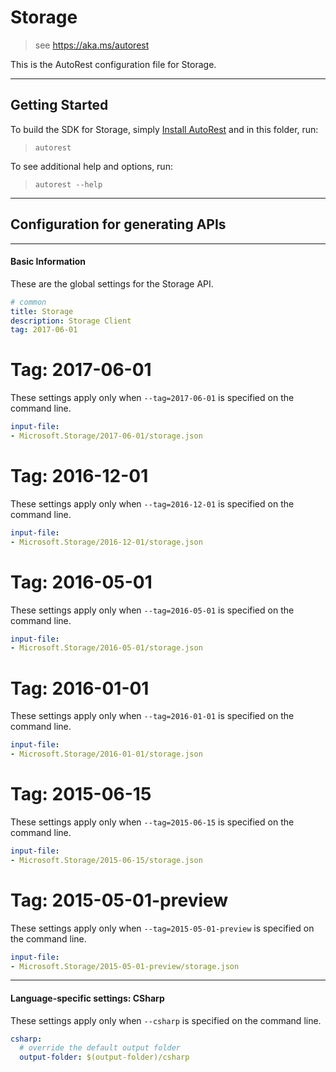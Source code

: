 # Storage
    
> see https://aka.ms/autorest

This is the AutoRest configuration file for Storage.



---
## Getting Started 
To build the SDK for Storage, simply [Install AutoRest](https://aka.ms/autorest/install) and in this folder, run:

> `autorest`

To see additional help and options, run:

> `autorest --help`
---

## Configuration for generating APIs


---
#### Basic Information 
These are the global settings for the Storage API.

``` yaml
# common 
title: Storage
description: Storage Client
tag: 2017-06-01

```


# Tag: 2017-06-01

These settings apply only when `--tag=2017-06-01` is specified on the command line.

``` yaml $(tag) == '2017-06-01'
input-file:
- Microsoft.Storage/2017-06-01/storage.json

```


# Tag: 2016-12-01

These settings apply only when `--tag=2016-12-01` is specified on the command line.

``` yaml $(tag) == '2016-12-01'
input-file:
- Microsoft.Storage/2016-12-01/storage.json

```
 
# Tag: 2016-05-01

These settings apply only when `--tag=2016-05-01` is specified on the command line.

``` yaml $(tag) == '2016-05-01'
input-file:
- Microsoft.Storage/2016-05-01/storage.json

```
 
# Tag: 2016-01-01

These settings apply only when `--tag=2016-01-01` is specified on the command line.

``` yaml $(tag) == '2016-01-01'
input-file:
- Microsoft.Storage/2016-01-01/storage.json

```
 
# Tag: 2015-06-15

These settings apply only when `--tag=2015-06-15` is specified on the command line.

``` yaml $(tag) == '2015-06-15'
input-file:
- Microsoft.Storage/2015-06-15/storage.json

```
 
# Tag: 2015-05-01-preview

These settings apply only when `--tag=2015-05-01-preview` is specified on the command line.

``` yaml $(tag) == '2015-05-01-preview'
input-file:
- Microsoft.Storage/2015-05-01-preview/storage.json

```


---
#### Language-specific settings: CSharp

These settings apply only when `--csharp` is specified on the command line.

``` yaml $(csharp)
csharp:
  # override the default output folder
  output-folder: $(output-folder)/csharp
```

